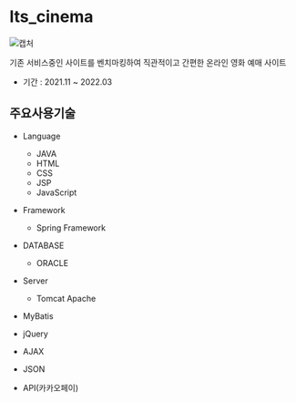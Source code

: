 # lts_cinema

![캡처](https://user-images.githubusercontent.com/103581514/187983302-b284a28a-8629-4ab9-8d34-38e9bf29e480.PNG)

기존 서비스중인 사이트를 벤치마킹하여 직관적이고 간편한 온라인 영화 예매 사이트 

* 기간 :  2021.11 ~ 2022.03 

## 주요사용기술
* Language
  * JAVA
  * HTML
  * CSS
  * JSP
  * JavaScript
* Framework
  * Spring Framework
* DATABASE 
  * ORACLE
* Server
  * Tomcat Apache
  
* MyBatis
* jQuery
* AJAX
* JSON
* API(카카오페이)

